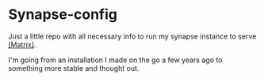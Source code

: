 # Synapse-config

Just a little repo with all necessary info to run my synapse instance to serve [[Matrix]](https://matrix.org).

I'm going from an installation I made on the go a few years ago to something more stable and thought out.

